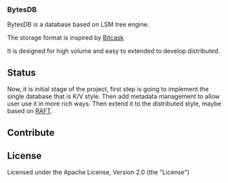 ### BytesDB

BytesDB is a database based on LSM tree engine.

The storage format is inspired by [Bitcask](https://riak.com/assets/bitcask-intro.pdf)

It is designed for high volume and easy to extended to develop distributed.

## Status

Now, it is initial stage of the project, first step is going to implement the single
database that is K/V style. Then add metadata management to allow user use it in more
rich ways. Then extend it to the distributed style, maybe based on [RAFT](https://raft.github.io/raft.pdf).

## Contribute

## License

Licensed under the Apache License, Version 2.0 (the "License")